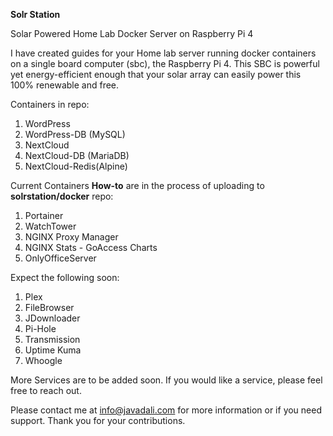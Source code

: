 **Solr Station**

Solar Powered Home Lab Docker Server on Raspberry Pi 4

I have created guides for your Home lab server running docker containers on a single board computer (sbc), the Raspberry Pi 4. This SBC is powerful yet energy-efficient enough that your solar array can easily power this 100% renewable and free. 

Containers in repo:
1.	WordPress
2.	WordPress-DB (MySQL)
3.  NextCloud
4.	NextCloud-DB (MariaDB)
5.	NextCloud-Redis(Alpine)


Current Containers **How-to** are in the process of uploading to **solrstation/docker** repo:
1.	Portainer
2.	WatchTower
3.	NGINX Proxy Manager
4.	NGINX Stats - GoAccess Charts
5.	OnlyOfficeServer

Expect the following soon:
1.	Plex
2.	FileBrowser
3.	JDownloader
4.	Pi-Hole
5.	Transmission
6.	Uptime Kuma
7.	Whoogle

More Services are to be added soon. If you would like a service, please feel free to reach out.

Please contact me at info@javadali.com for more information or if you need support. Thank you for your contributions. 
